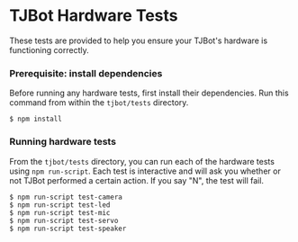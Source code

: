 # TJBot Hardware Tests
These tests are provided to help you ensure your TJBot's hardware is functioning correctly. 

### Prerequisite: install dependencies
Before running any hardware tests, first install their dependencies. Run this command from within the `tjbot/tests` directory.

```
$ npm install
```

### Running hardware tests
From the `tjbot/tests` directory, you can run each of the hardware tests using `npm run-script`. Each test is interactive and will ask you whether or not TJBot performed a certain action. If you say "N", the test will fail.

```
$ npm run-script test-camera
$ npm run-script test-led
$ npm run-script test-mic
$ npm run-script test-servo
$ npm run-script test-speaker
```
